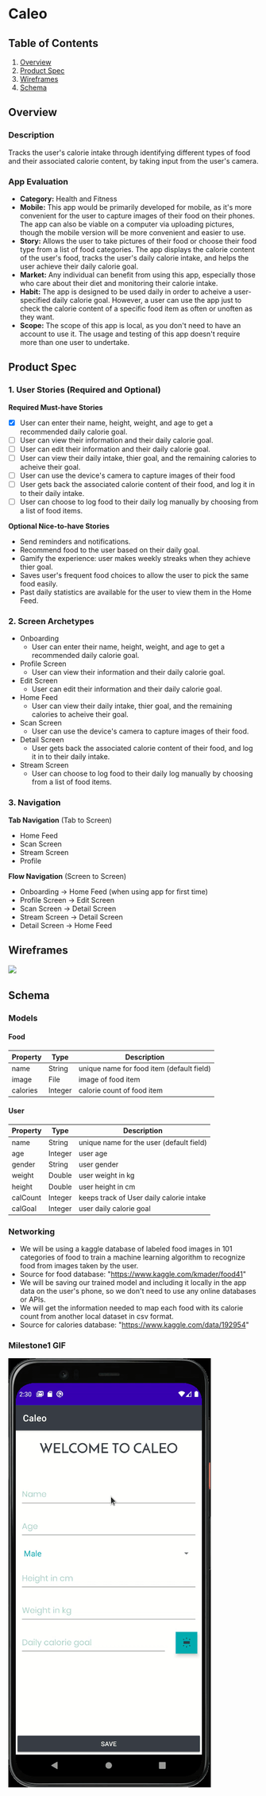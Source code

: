 # Caleo

## Table of Contents
1. [Overview](#Overview)
1. [Product Spec](#Product-Spec)
1. [Wireframes](#Wireframes)
2. [Schema](#Schema)

## Overview
### Description
Tracks the user's calorie intake through identifying different types of food and their associated calorie content, by taking input from the user's camera. 

### App Evaluation
- **Category:** Health and Fitness
- **Mobile:** This app would be primarily developed for mobile, as it's more convenient for the user to capture images of their food on their phones. The app can also be viable on a computer via uploading pictures, though the mobile version will be more convenient and easier to use.
- **Story:** Allows the user to take pictures of their food or choose their food type from a list of food categories. The app displays the calorie content of the user's food, tracks the user's daily calorie intake, and helps the user achieve their daily calorie goal.
- **Market:** Any individual can benefit from using this app, especially those who care about their diet and monitoring their calorie intake.
- **Habit:** The app is designed to be used daily in order to acheive a user-specified daily calorie goal. However, a user can use the app just to check the calorie content of a specific food item as often or unoften as they want.
- **Scope:** The scope of this app is local, as you don't need to have an account to use it. The usage and testing of this app doesn't require more than one user to undertake.

## Product Spec

### 1. User Stories (Required and Optional)

**Required Must-have Stories**

- [x] User can enter their name, height, weight, and age to get a recommended daily calorie goal. 
- [ ] User can view their information and their daily calorie goal.
- [ ] User can edit their information and their daily calorie goal.
- [ ] User can view their daily intake, thier goal, and the remaining calories to acheive their goal.
- [ ] User can use the device's camera to  capture images of their food
- [ ] User gets back the associated calorie content of their food, and log it in to their daily intake. 
- [ ] User can choose to log food to their daily log manually by choosing from a list of food items.

**Optional Nice-to-have Stories**

* Send reminders and notifications.
* Recommend food to the user based on their daily goal.
* Gamify the experience: user makes weekly streaks when they achieve thier goal.
* Saves user's frequent food choices to allow the user to pick the same food easily.
* Past daily statistics are available for the user to view them in the Home Feed.

### 2. Screen Archetypes

* Onboarding
    * User can enter their name, height, weight, and age to get a recommended daily calorie goal. 
* Profile Screen
    * User can view their information and their daily calorie goal.
* Edit Screen
    * User can edit their information and their daily calorie goal.
* Home Feed
    * User can view their daily intake, thier goal, and the remaining calories to acheive their goal.
* Scan Screen 
    * User can use the device's camera to  capture images of their food.
* Detail Screen
    * User gets back the associated calorie content of their food, and log it in to their daily intake.
* Stream Screen
    * User can choose to log food to their daily log manually by choosing from a list of food items. 
### 3. Navigation

**Tab Navigation** (Tab to Screen)

* Home Feed
* Scan Screen
* Stream Screen
* Profile

**Flow Navigation** (Screen to Screen)

* Onboarding -> Home Feed (when using app for first time)
* Profile Screen -> Edit Screen
* Scan Screen -> Detail Screen
* Stream Screen -> Detail Screen
* Detail Screen -> Home Feed

## Wireframes
![](https://i.imgur.com/yM61VWt.jpg)


## Schema 

### Models

#### Food 

   | Property      | Type     | Description |
   | ------------- | -------- | ------------|
   | name      | String   | unique name for food item (default field) |
   | image        | File| image of food item |
   | calories         | Integer     | calorie count of food item |
   
#### User 

   | Property      | Type     | Description |
   | ------------- | -------- | ------------|
   | name      | String   | unique name for the user (default field) |
   | age       | Integer| user age |
   | gender       | String | user gender |
   | weight    | Double     | user weight in kg |
   | height    | Double     | user height in cm |
   | calCount  | Integer    | keeps track of User daily calorie intake
   | calGoal   | Integer     | user daily calorie goal  |
   
### Networking
- We will be using a kaggle database of labeled food images in 101 categories of food to train a machine learning algorithm to recognize food from images taken by the user. 
- Source for food database: "https://www.kaggle.com/kmader/food41"
- We will be saving our trained model and including it locally in the app data on the user's phone, so we don't need to use any online databases or APIs. 
- We will get the information needed to map each food with its calorie count from another local dataset in csv format. 
- Source for calories database: "https://www.kaggle.com/data/192954"


### Milestone1 GIF
![](caleoMilestone1.gif)
